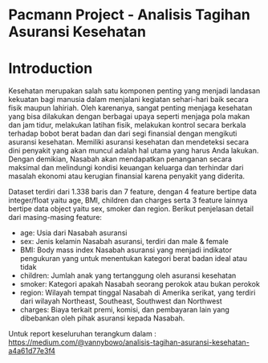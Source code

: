 # Pacmann Project - Analisis Tagihan Asuransi Kesehatan

# Introduction
Kesehatan merupakan salah satu komponen penting yang menjadi landasan kekuatan bagi manusia dalam menjalani kegiatan sehari-hari baik secara fisik maupun lahiriah. Oleh karenanya, sangat penting menjaga kesehatan yang bisa dilakukan dengan berbagai upaya seperti menjaga pola makan dan jam tidur, melakukan latihan fisik, melakukan kontrol secara berkala terhadap bobot berat badan dan dari segi finansial dengan mengikuti asuransi kesehatan. Memiliki asuransi kesehatan dan mendeteksi secara dini penyakit yang akan muncul adalah hal utama yang harus Anda lakukan. Dengan demikian, Nasabah akan mendapatkan penanganan secara maksimal dan melindungi kondisi keuangan keluarga dan terhindar dari masalah ekonomi atau kerugian finansial karena penyakit yang diderita.

Dataset terdiri dari 1.338 baris dan 7 feature, dengan 4 feature bertipe data integer/float yaitu age, BMI, children dan charges serta 3 feature lainnya bertipe data object yaitu sex, smoker dan region. Berikut penjelasan detail dari masing-masing feature:

- age: Usia dari Nasabah asuransi
- sex: Jenis kelamin Nasabah asuransi, terdiri dan male & female
- BMI: Body mass index Nasabah asuransi yang menjadi indikator pengukuran yang untuk menentukan kategori berat badan ideal atau tidak
- children: Jumlah anak yang tertanggung oleh asuransi kesehatan
- smoker: Kategori apakah Nasabah seorang perokok atau bukan perokok
- region: Wilayah tempat tinggal Nasabah di Amerika serikat, yang terdiri dari wilayah Northeast, Southeast, Southwest dan Northwest
- charges: Biaya terkait premi, komisi, dan pembayaran lain yang dibebankan oleh pihak asuransi kepada Nasabah.

Untuk report keseluruhan terangkum dalam : https://medium.com/@vannybowo/analisis-tagihan-asuransi-kesehatan-a4a61d77e3f4
